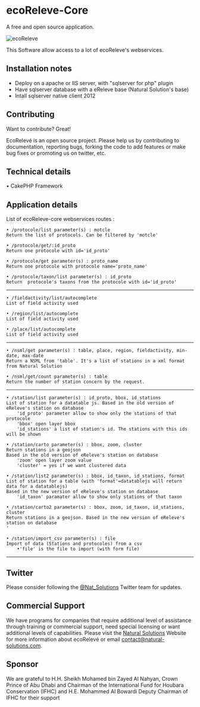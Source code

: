 ecoReleve-Core
==============

A free and open source application.

![ecoReleve](https://raw.github.com/NaturalSolutions/ecoReleve/master/Logos/logo-LABS_Core.jpg)

This Software allow access to a lot of ecoReleve's webservices.


Installation notes
-----------------
 * Deploy on a apache or IIS server, with "sqlserver for php" plugin
 * Have sqlserver database with a eReleve base (Natural Solution's base)
 * Intall sqlserver native client 2012 


Contributing
------------

Want to contribute? Great!

EcoRelevé is an open source project. Please help us by contributing to documentation, reporting bugs, forking the code to add features or make bug fixes or promoting us on twitter, etc.

Technical details 
-----------------

• CakePHP Framework

Application details
-----------------
List of ecoReleve-core webservices routes :

	• /protocole/list parameter(s) : motcle
	Return the list of protocols. Can be filtered by 'motcle'
	
	• /protocole/get/:id_proto
	Return one protocole with id='id_proto'
	
	• /protocole/get parameter(s) : proto_name
	Return one protocole with protocole name='proto_name'
	
	• /protocole/taxon/list parameter(s) : id_proto
	Return  protocole's taxons from the protocole with id='id_proto'
-----------------
	• /fieldactivity/list/autocomplete
	List of field activity used
	
	• /region/list/autocomplete
	List of field activity used
	
	• /place/list/autocomplete
	List of field activity used
-----------------	
	• /nsml/get parameter(s) : table, place, region, fieldactivity, min-date, max-date
	Return a NSML from 'table'. It's a list of stations in a xml format from Natural Solution
	
	• /nsml/get/count parameter(s) : table
	Return the number of station concern by the request.
-----------------		
	• /station/list parameter(s) : id_proto, bbox, id_stations
	List of station for a datatable js. Based in the old version of eReleve's station on database
		'id_proto' parameter allow to show only the stations of that protocole
		'bbox' open layer bbox
		'id_stations' a list of station's id. The stations with this ids will be shown
	
	• /station/carto parameter(s) : bbox, zoom, cluster
	Return stations in a geojson
	Based in the old version of eReleve's station on database
		'zoom' open layer zoom value
		'cluster' = yes if we want clustered data
	
	• /station/list2 parameter(s) : bbox, id_taxon, id_stations, format
	List of station for a table (with 'format'=datatablejs will return data for a datatablejs)
	Based in the new version of eReleve's station on database
		'id_taxon' paramater allow to show only stations of that taxon
	
	• /station/carto2 parameter(s) : bbox, zoom, id_taxon, id_stations, cluster
	Return stations in a geojson. Based in the new version of eReleve's station on database
	'
	
	• /station/import_csv parameter(s) : file
	Import of data (Stations and protocoles) from a csv
		•'file' is the file to import (with form file)
-----------------	

Twitter
------------
Please consider following the [@Nat_Solutions](https://twitter.com/Nat_Solutions) Twitter team for updates.

Commercial Support
------------

We have programs for companies that require additional level of assistance through training or commercial support, need special licensing or want additional levels of capabilities. Please visit the  [Natural Solutions](http://www.natural-solutions.eu/) Website for more information about ecoRelevé or email contact@natural-solutions.com.

Sponsor
------------

We are grateful to H.H. Sheikh Mohamed bin Zayed Al Nahyan, Crown Prince of Abu Dhabi and Chairman of the International Fund for Houbara Conservation (IFHC) and  H.E. Mohammed Al Bowardi Deputy Chairman of IFHC for their support
